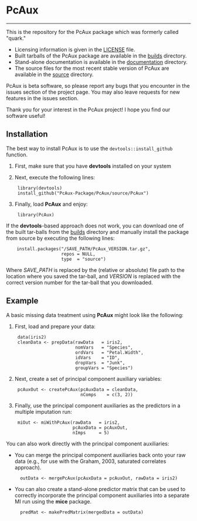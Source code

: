 # PcAux
---
This is the repository for the PcAux package which was formerly called "quark."

- Licensing information is given in the [LICENSE] file.
- Built tarballs of the PcAux package are available in the [builds][] directory.
- Stand-alone documentation is available in the [documentation][docs] directory.
- The source files for the most recent stable version of PcAux are available in
  the [source][src] directory.

PcAux is beta software, so please report any bugs that you encounter in the
issues section of the project page. You may also leave requests for new features
in the issues section.

Thank you for your interest in the PcAux project! I hope you find our software
useful!

## Installation
The best way to install PcAux is to use the `devtools::install_github` function.

1. First, make sure that you have **devtools** installed on your system
2. Next, execute the following lines:

        library(devtools)
        install_github("PcAux-Package/PcAux/source/PcAux")
    
3. Finally, load **PcAux** and enjoy:

        library(PcAux)

If the **devtools**-based approach does not work, you can download one of the
built tar-balls from the [builds][] directory and manually install the package
from source by executing the following lines:

        install.packages("/SAVE_PATH/PcAux_VERSION.tar.gz",
                         repos = NULL,
                         type  = "source")

Where *SAVE_PATH* is replaced by the (relative or absolute) file path to the
location where you saved the tar-ball, and *VERSION* is replaced with the correct
version number for the tar-ball that you downloaded.

## Example
A basic missing data treatment using **PcAux** might look like the following:

1. First, load and prepare your data:

        data(iris2)
        cleanData <- prepData(rawData   = iris2,
                              nomVars   = "Species",
                              ordVars   = "Petal.Width",
                              idVars    = "ID",
                              dropVars  = "Junk",
                              groupVars = "Species")

2. Next, create a set of principal component auxiliary variables:

        pcAuxOut <- createPcAux(pcAuxData = cleanData,
                                nComps    = c(3, 2))

3. Finally, use the principal component auxiliaries as the predictors in a
   multiple imputation run:

        miOut <- miWithPcAux(rawData   = iris2,
                             pcAuxData = pcAuxOut,
                             nImps     = 5)

You can also work directly with the principal component auxiliaries:

- You can merge the principal component auxiliaries back onto your raw data (e.g.,
  for use with the Graham, 2003, saturated correlates approach).

        outData <- mergePcAux(pcAuxData = pcAuxOut, rawData = iris2)

- You can also create a stand-alone predictor matrix that can be used to
  correctly incorporate the principal component auxiliaries into a separate
  MI run using the **mice** package.

        predMat <- makePredMatrix(mergedData = outData)

[builds]:  https://github.com/PcAux-Package/PcAux/tree/master/builds/
[docs]:    https://github.com/PcAux-Package/PcAux/tree/master/documentation/
[src]:     https://github.com/PcAux-Package/PcAux/tree/master/source/PcAux
[LICENSE]: https://github.com/PcAux-Package/PcAux/blob/master/LICENSE
